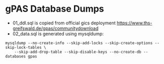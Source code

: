 # gPAS Database Dumps

* 01_ddl.sql is copied from official gics
  deployment https://www.ths-greifswald.de/gpas/communitydownload
* 02_data.sql is generated using mysqldump:

```
mysqldump --no-create-info --skip-add-locks --skip-create-options --skip-lock-tables \
    --skip-add-drop-table --skip-disable-keys --no-create-db --databases gpas
```
